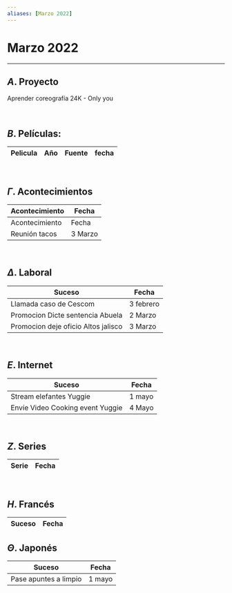 ```yaml
---
aliases: [Marzo 2022]
---
```


# Marzo 2022
---


##  $A$. Proyecto
Aprender coreografía 24K -  Only you

&emsp;

## $B$. Películas:
|Pelicula|Año|Fuente|fecha|
|---|---|---|---|


&emsp;

## $\Gamma$. Acontecimientos
|Acontecimiento|Fecha|
|---|---|
|Acontecimiento|Fecha|
|Reunión tacos|3 Marzo|

&emsp;

## $\Delta$. Laboral
|Suceso|Fecha|
|---|---|
|Llamada caso de Cescom|3 febrero|
|Promocion Dicte sentencia Abuela|2 Marzo|
|Promocion deje oficio Altos jalisco|3 Marzo|

&emsp;

## $E$. Internet
|Suceso|Fecha|
|---|---|
|Stream elefantes Yuggie|1 mayo|
|Envíe Video Cooking event Yuggie|4 Mayo|

&emsp;

## $Z$. Series
|Serie|Fecha|
|---|---|


&emsp;

## $H$. Francés
|Suceso|Fecha|
|---|---|


## $\Theta$. Japonés
|Suceso|Fecha|
|---|---|
|Pase apuntes a limpio|1 mayo|

